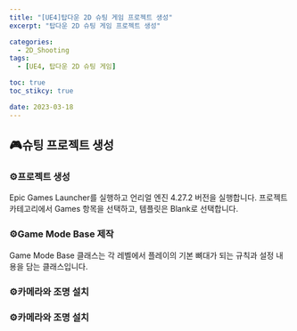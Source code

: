 ```yaml
---
title: "[UE4]탑다운 2D 슈팅 게임 프로젝트 생성"
excerpt: "탑다운 2D 슈팅 게임 프로젝트 생성"

categories:
  - 2D_Shooting
tags:
  - [UE4, 탑다운 2D 슈팅 게임]

toc: true
toc_stikcy: true

date: 2023-03-18
---
```


## 🎮슈팅 프로젝트 생성
### ⚙️프로젝트 생성
Epic Games Launcher를 실행하고 언리얼 엔진 4.27.2 버전을 실행합니다. 프로젝트 카테고리에서 Games 항목을 선택하고, 템플릿은 Blank로 선택합니다.

### ⚙️Game Mode Base 제작
Game Mode Base 클래스는 각 레벨에서 플레이의 기본 뼈대가 되는 규칙과 설정 내용을 담는 클래스입니다.

### ⚙️카메라와 조명 설치

### ⚙️카메라와 조명 설치